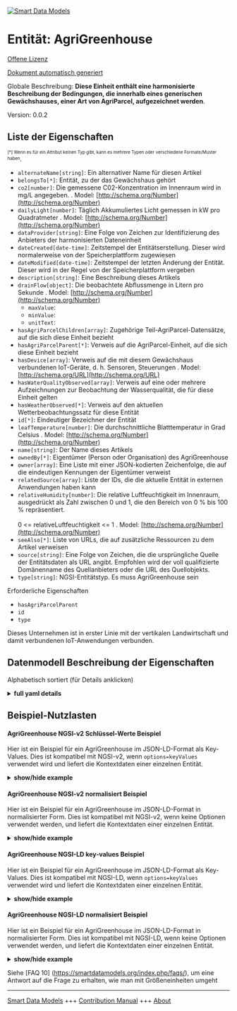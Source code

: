 <!-- 10-Header -->    
[![Smart Data Models](https://smartdatamodels.org/wp-content/uploads/2022/01/SmartDataModels_logo.png "Logo")](https://smartdatamodels.org)    
Entität: AgriGreenhouse    
=======================<!-- /10-Header -->    
<!-- 15-License -->    
[Offene Lizenz](https://github.com/smart-data-models//dataModel.Agrifood/blob/master/AgriGreenhouse/LICENSE.md)    
[Dokument automatisch generiert](https://docs.google.com/presentation/d/e/2PACX-1vTs-Ng5dIAwkg91oTTUdt8ua7woBXhPnwavZ0FxgR8BsAI_Ek3C5q97Nd94HS8KhP-r_quD4H0fgyt3/pub?start=false&loop=false&delayms=3000#slide=id.gb715ace035_0_60)    
<!-- /15-License -->    
<!-- 20-Description -->    
Globale Beschreibung: **Diese Einheit enthält eine harmonisierte Beschreibung der Bedingungen, die innerhalb eines generischen Gewächshauses, einer Art von AgriParcel, aufgezeichnet werden**.    
Version: 0.0.2    
<!-- /20-Description -->    
<!-- 30-PropertiesList -->    
## Liste der Eigenschaften    
<sup><sub>[*] Wenn es für ein Attribut keinen Typ gibt, kann es mehrere Typen oder verschiedene Formate/Muster haben</sub></sup>.    
- `alternateName[string]`: Ein alternativer Name für diesen Artikel  - `belongsTo[*]`: Entität, zu der das Gewächshaus gehört  - `co2[number]`: Die gemessene C02-Konzentration im Innenraum wird in mg/L angegeben.  . Model: [http://schema.org/Number](http://schema.org/Number)- `dailyLight[number]`: Täglich Akkumuliertes Licht gemessen in kW pro Quadratmeter  . Model: [http://schema.org/Number](http://schema.org/Number)- `dataProvider[string]`: Eine Folge von Zeichen zur Identifizierung des Anbieters der harmonisierten Dateneinheit  - `dateCreated[date-time]`: Zeitstempel der Entitätserstellung. Dieser wird normalerweise von der Speicherplattform zugewiesen  - `dateModified[date-time]`: Zeitstempel der letzten Änderung der Entität. Dieser wird in der Regel von der Speicherplattform vergeben  - `description[string]`: Eine Beschreibung dieses Artikels  - `drainFlow[object]`: Die beobachtete Abflussmenge in Litern pro Sekunde  . Model: [http://schema.org/Number](http://schema.org/Number)	- `maxValue`:       
	- `minValue`:       
	- `unitText`:       
- `hasAgriParcelChildren[array]`: Zugehörige Teil-AgriParcel-Datensätze, auf die sich diese Einheit bezieht  - `hasAgriParcelParent[*]`: Verweis auf die AgriParcel-Einheit, auf die sich diese Einheit bezieht  - `hasDevice[array]`: Verweis auf die mit diesem Gewächshaus verbundenen IoT-Geräte, d. h. Sensoren, Steuerungen  . Model: [http://schema.org/URL](http://schema.org/URL)- `hasWaterQualityObserved[array]`: Verweis auf eine oder mehrere Aufzeichnungen zur Beobachtung der Wasserqualität, die für diese Einheit gelten  - `hasWeatherObserved[*]`: Verweis auf den aktuellen Wetterbeobachtungssatz für diese Entität  - `id[*]`: Eindeutiger Bezeichner der Entität  - `leafTemperature[number]`: Die durchschnittliche Blatttemperatur in Grad Celsius  . Model: [http://schema.org/Number](http://schema.org/Number)- `name[string]`: Der Name dieses Artikels  - `ownedBy[*]`: Eigentümer (Person oder Organisation) des AgriGreenhouse  - `owner[array]`: Eine Liste mit einer JSON-kodierten Zeichenfolge, die auf die eindeutigen Kennungen der Eigentümer verweist  - `relatedSource[array]`: Liste der IDs, die die aktuelle Entität in externen Anwendungen haben kann  - `relativeHumidity[number]`: Die relative Luftfeuchtigkeit im Innenraum, ausgedrückt als Zahl zwischen 0 und 1, die den Bereich von 0 % bis 100 % repräsentiert.<br/><br/>0 <= relativeLuftfeuchtigkeit <= 1  . Model: [http://schema.org/Number](http://schema.org/Number)- `seeAlso[*]`: Liste von URLs, die auf zusätzliche Ressourcen zu dem Artikel verweisen  - `source[string]`: Eine Folge von Zeichen, die die ursprüngliche Quelle der Entitätsdaten als URL angibt. Empfohlen wird der voll qualifizierte Domänenname des Quellanbieters oder die URL des Quellobjekts.  - `type[string]`: NGSI-Entitätstyp. Es muss AgriGreenhouse sein  <!-- /30-PropertiesList -->    
<!-- 35-RequiredProperties -->    
Erforderliche Eigenschaften    
- `hasAgriParcelParent`  - `id`  - `type`  <!-- /35-RequiredProperties -->    
<!-- 40-RequiredProperties -->    
Dieses Unternehmen ist in erster Linie mit der vertikalen Landwirtschaft und damit verbundenen IoT-Anwendungen verbunden.    
<!-- /40-RequiredProperties -->    
<!-- 50-DataModelHeader -->    
## Datenmodell Beschreibung der Eigenschaften    
Alphabetisch sortiert (für Details anklicken)    
<!-- /50-DataModelHeader -->    
<!-- 60-ModelYaml -->    
<details><summary><strong>full yaml details</strong></summary>      
```yaml    
AgriGreenhouse:      
  description: 'This entity contains a harmonised description of the conditions recorded within a generic greenhouse, a type of AgriParcel.'      
  properties:      
    alternateName:      
      description: An alternative name for this item      
      type: string      
      x-ngsi:      
        type: Property      
    belongsTo:      
      anyOf:      
        - description: Identifier format of any NGSI entity      
          maxLength: 256      
          minLength: 1      
          pattern: ^[\w\-\.\{\}\$\+\*\[\]`|~^@!,:\\]+$      
          type: string      
          x-ngsi:      
            type: Property      
        - description: Identifier format of any NGSI entity      
          format: uri      
          type: string      
          x-ngsi:      
            type: Property      
      description: Entity the Greenhouse belongs to      
      x-ngsi:      
        type: Relationship      
    co2:      
      description: The measured interior C02 concentration nominally in mg/L      
      type: number      
      x-ngsi:      
        model: http://schema.org/Number      
        type: Property      
        units: mg/L      
    dailyLight:      
      description: Daily Accumulated light measured in kW per square metre      
      type: number      
      x-ngsi:      
        model: http://schema.org/Number      
        type: Property      
        units: kw/m2      
    dataProvider:      
      description: A sequence of characters identifying the provider of the harmonised data entity      
      type: string      
      x-ngsi:      
        type: Property      
    dateCreated:      
      description: Entity creation timestamp. This will usually be allocated by the storage platform      
      format: date-time      
      type: string      
      x-ngsi:      
        type: Property      
    dateModified:      
      description: Timestamp of the last modification of the entity. This will usually be allocated by the storage platform      
      format: date-time      
      type: string      
      x-ngsi:      
        type: Property      
    description:      
      description: A description of this item      
      type: string      
      x-ngsi:      
        type: Property      
    drainFlow:      
      description: The observed drain flow rate in litres per second      
      properties:      
        maxValue:      
          minimum: 0      
          type: number      
        minValue:      
          minimum: 0      
          type: number      
        unitText:      
          type: string      
        value:      
          minimum: 0      
          type: number      
      type: object      
      x-ngsi:      
        model: http://schema.org/Number      
        type: Property      
        units: L/s      
    hasAgriParcelChildren:      
      description: Related sub AgriParcel records to which this entity relates      
      items:      
        anyOf:      
          - description: Identifier format of any NGSI entity      
            maxLength: 256      
            minLength: 1      
            pattern: ^[\w\-\.\{\}\$\+\*\[\]`|~^@!,:\\]+$      
            type: string      
            x-ngsi:      
              type: Property      
          - description: Identifier format of any NGSI entity      
            format: uri      
            type: string      
            x-ngsi:      
              type: Property      
        description: Unique identifier of the entity      
        x-ngsi:      
          type: Property      
      type: array      
      x-ngsi:      
        type: Relationship      
    hasAgriParcelParent:      
      anyOf:      
        - description: Identifier format of any NGSI entity      
          maxLength: 256      
          minLength: 1      
          pattern: ^[\w\-\.\{\}\$\+\*\[\]`|~^@!,:\\]+$      
          type: string      
          x-ngsi:      
            type: Property      
        - description: Identifier format of any NGSI entity      
          format: uri      
          type: string      
          x-ngsi:      
            type: Property      
      description: Reference to the AgriParcel entity to which this entity relates      
      x-ngsi:      
        type: Relationship      
    hasDevice:      
      description: 'Reference to the IoT devices associated with this greenhouse i.e. sensors, controls'      
      items:      
        anyOf:      
          - description: Identifier format of any NGSI entity      
            maxLength: 256      
            minLength: 1      
            pattern: ^[\w\-\.\{\}\$\+\*\[\]`|~^@!,:\\]+$      
            type: string      
            x-ngsi:      
              type: Property      
          - description: Identifier format of any NGSI entity      
            format: uri      
            type: string      
            x-ngsi:      
              type: Property      
        description: Unique identifier of the entity      
        x-ngsi:      
          type: Property      
      type: array      
      x-ngsi:      
        model: http://schema.org/URL      
        type: Relationship      
    hasWaterQualityObserved:      
      description: Reference to one or more water quality observation records current for this entity      
      items:      
        anyOf:      
          - description: Identifier format of any NGSI entity      
            maxLength: 256      
            minLength: 1      
            pattern: ^[\w\-\.\{\}\$\+\*\[\]`|~^@!,:\\]+$      
            type: string      
            x-ngsi:      
              type: Property      
          - description: Identifier format of any NGSI entity      
            format: uri      
            type: string      
            x-ngsi:      
              type: Property      
        description: Unique identifier of the entity      
        x-ngsi:      
          type: Property      
      type: array      
      x-ngsi:      
        type: Relationship      
    hasWeatherObserved:      
      anyOf:      
        - description: Identifier format of any NGSI entity      
          maxLength: 256      
          minLength: 1      
          pattern: ^[\w\-\.\{\}\$\+\*\[\]`|~^@!,:\\]+$      
          type: string      
          x-ngsi:      
            type: Property      
        - description: Identifier format of any NGSI entity      
          format: uri      
          type: string      
          x-ngsi:      
            type: Property      
      description: Reference to the weather observation record current for this entity      
      x-ngsi:      
        type: Relationship      
    id:      
      anyOf:      
        - description: Identifier format of any NGSI entity      
          maxLength: 256      
          minLength: 1      
          pattern: ^[\w\-\.\{\}\$\+\*\[\]`|~^@!,:\\]+$      
          type: string      
          x-ngsi:      
            type: Property      
        - description: Identifier format of any NGSI entity      
          format: uri      
          type: string      
          x-ngsi:      
            type: Property      
      description: Unique identifier of the entity      
      x-ngsi:      
        type: Property      
    leafTemperature:      
      description: The average leaf temperature nominally in degrees centigrade      
      type: number      
      x-ngsi:      
        model: http://schema.org/Number      
        type: Property      
    name:      
      description: The name of this item      
      type: string      
      x-ngsi:      
        type: Property      
    ownedBy:      
      anyOf:      
        - description: Identifier format of any NGSI entity      
          maxLength: 256      
          minLength: 1      
          pattern: ^[\w\-\.\{\}\$\+\*\[\]`|~^@!,:\\]+$      
          type: string      
          x-ngsi:      
            type: Property      
        - description: Identifier format of any NGSI entity      
          format: uri      
          type: string      
          x-ngsi:      
            type: Property      
      description: Owner (Person or Organization) of the AgriGreenhouse      
      x-ngsi:      
        type: Relationship      
    owner:      
      description: A List containing a JSON encoded sequence of characters referencing the unique Ids of the owner(s)      
      items:      
        anyOf:      
          - description: Identifier format of any NGSI entity      
            maxLength: 256      
            minLength: 1      
            pattern: ^[\w\-\.\{\}\$\+\*\[\]`|~^@!,:\\]+$      
            type: string      
            x-ngsi:      
              type: Property      
          - description: Identifier format of any NGSI entity      
            format: uri      
            type: string      
            x-ngsi:      
              type: Property      
        description: Unique identifier of the entity      
        x-ngsi:      
          type: Property      
      type: array      
      x-ngsi:      
        type: Property      
    relatedSource:      
      description: List of IDs the current entity may have in external applications      
      items:      
        properties:      
          application:      
            anyOf:      
              - description: Identifier format of any NGSI entity      
                maxLength: 256      
                minLength: 1      
                pattern: ^[\w\-\.\{\}\$\+\*\[\]`|~^@!,:\\]+$      
                type: string      
                x-ngsi:      
                  type: Property      
              - description: Identifier format of any NGSI entity      
                format: uri      
                type: string      
                x-ngsi:      
                  type: Property      
            description: Unique identifier of the entity      
            x-ngsi:      
              type: Property      
          applicationEntityId:      
            description: Identifier in the external application      
            type: string      
            x-ngsi:      
              type: Property      
        type: object      
      type: array      
      x-ngsi:      
        type: Property      
    relativeHumidity:      
      description: The inside relative humidity expressed as a number between 0 and 1 representing the range 0% to 100 (%).<br/><br/>0 <= relativeHumidity <= 1      
      maximum: 1.0      
      minimum: 0.0      
      type: number      
      x-ngsi:      
        model: http://schema.org/Number      
        type: Property      
        units: Degrees centigrade      
    seeAlso:      
      description: list of uri pointing to additional resources about the item      
      oneOf:      
        - items:      
            format: uri      
            type: string      
          minItems: 1      
          type: array      
        - format: uri      
          type: string      
      x-ngsi:      
        type: Property      
    source:      
      description: 'A sequence of characters giving the original source of the entity data as a URL. Recommended to be the fully qualified domain name of the source provider, or the URL to the source object'      
      type: string      
      x-ngsi:      
        type: Property      
    type:      
      description: NGSI Entity Type. It has to be AgriGreenhouse      
      enum:      
        - AgriGreenhouse      
      type: string      
      x-ngsi:      
        type: Property      
  required:      
    - id      
    - type      
    - hasAgriParcelParent      
  type: object      
  x-derived-from: ""      
  x-disclaimer: 'Redistribution and use in source and binary forms, with or without modification, are permitted  provided that the license conditions are met. Copyleft (c) 2022 Contributors to Smart Data Models Program'      
  x-license-url: https://github.com/smart-data-models/dataModel.Agrifood/blob/master/AgriGreenhouse/LICENSE.md      
  x-model-schema: https://smart-data-models.github.io/dataModel.Agrifood/AgriGreenhouse/schema.json      
  x-model-tags: ""      
  x-version: 0.0.2      
```    
</details>      
<!-- /60-ModelYaml -->    
<!-- 70-MiddleNotes -->    
<!-- /70-MiddleNotes -->    
<!-- 80-Examples -->    
## Beispiel-Nutzlasten    
#### AgriGreenhouse NGSI-v2 Schlüssel-Werte Beispiel    
Hier ist ein Beispiel für ein AgriGreenhouse im JSON-LD-Format als Key-Values. Dies ist kompatibel mit NGSI-v2, wenn `options=keyValues` verwendet wird und liefert die Kontextdaten einer einzelnen Entität.    
<details><summary><strong>show/hide example</strong></summary>      
```json  
{  
  "id": "urn:ngsi-ld:AgriGreenhouse:df72dc57-1eb9-42a3-88a9-8647ecc954b4",  
  "type": "AgriGreenhouse",  
  "dateCreated": "2017-01-01T01:20:00Z",  
  "dateModified": "2017-05-04T12:30:00Z",  
  "ownedBy": "urn:ngsi-ld:Person:fce9dcbc-4479-11e8-9de1-cb228de7a15c",  
  "relatedSource": [  
    {  
      "application": "urn:ngsi-ld:AgriApp:72d9fb43-53f8-4ec8-a33c-fa931360259a",  
      "applicationEntityId": "app:greenhouse1"  
    }  
  ],  
  "seeAlso": [  
    "https://example.org/concept/agrigreenhouse",  
    "https://datamodel.org/example/agrigreenhouse"  
  ],  
  "belongsTo": "urn:ngsi-ld:AgriFarm:f67adcbc-4479-22bc-9de1-cb228de7a765",  
  "hasAgriParcelParent": "urn:ngsi-ld:AgriParcel:c8b475e5-84a8-4346-ad79-cde1d2a4028b",  
  "hasAgriParcelChildren": [  
    "urn:ngsi-ld:AgriParcel:8c3a525d-b42e-4048-bcdd-a119d8ddb0a5",  
    "urn:ngsi-ld:AgriParcel:178d74c1-e6fe-4042-b955-2c164fc90b83"  
  ],  
  "hasWeatherObserved": "urn:ngsi-ld:WeatherObserved:c720cec5-ac6f-40b7-8e89-becb75702d0d",  
  "hasWaterQualityObserved": [  
    "urn:ngsi-ld:WaterQualityObserved:49f86e0b-bb90-4751-a1c3-d5a891920807",  
    "urn:ngsi-ld:WaterQualityObserved:853bf420-43fc-11e8-942f-6b7615517118"  
  ],  
  "relativeHumidity": 0.4,  
  "leafTemperature": 22,  
  "co2": 28,  
  "dailyLight": 24,  
  "drainFlow": {  
    "value": 33,  
    "maxValue": 50,  
    "minValue": 25,  
    "unitText": "Litre per second"  
  },  
  "hasDevice": [  
    "urn:ngsi-ld:Device:4a40aeba-4474-11e8-86bf-03d82e958ce6",  
    "urn:ngsi-ld:Device:63217d24-4474-11e8-9da2-c3dd3c36891b",  
    "urn:ngsi-ld:Device:68e091dc-4474-11e8-a398-df010c53b416",  
    "urn:ngsi-ld:6f44b54e-4474-11e8-8577-d7ff6a8ef551"  
  ]  
}  
```  
</details>    
#### AgriGreenhouse NGSI-v2 normalisiert Beispiel    
Hier ist ein Beispiel für ein AgriGreenhouse im JSON-LD-Format in normalisierter Form. Dies ist kompatibel mit NGSI-v2, wenn keine Optionen verwendet werden, und liefert die Kontextdaten einer einzelnen Entität.    
<details><summary><strong>show/hide example</strong></summary>      
```json  
{  
  "id": "urn:ngsi-ld:AgriGreenhouse:df72dc57-1eb9-42a3-88a9-8647ecc954b4",  
  "type": "AgriGreenhouse",  
  "dateCreated": {  
    "type": "DateTime",  
    "value": "2017-01-01T01:20:00Z"  
  },  
  "dateModified": {  
    "type": "DateTime",  
    "value": "2017-05-04T12:30:00Z"  
  },  
  "ownedBy": {  
    "type": "Text",  
    "value": "urn:ngsi-ld:Person:fce9dcbc-4479-11e8-9de1-cb228de7a15c"  
  },  
  "relatedSource": {  
    "type": "StructuredValue",  
    "value": [  
      {  
        "application": "urn:ngsi-ld:AgriApp:72d9fb43-53f8-4ec8-a33c-fa931360259a",  
        "applicationEntityId": "app:greenhouse1"  
      }  
    ]  
  },  
  "seeAlso": {  
    "type": "StructuredValue",  
    "value": [  
      "https://example.org/concept/agrigreenhouse",  
      "https://datamodel.org/example/agrigreenhouse"  
    ]  
  },  
  "belongsTo": {  
    "type": "Text",  
    "value": "urn:ngsi-ld:AgriFarm:f67adcbc-4479-22bc-9de1-cb228de7a765"  
  },  
  "hasAgriParcelParent": {  
    "type": "Text",  
    "value": "urn:ngsi-ld:AgriParcel:c8b475e5-84a8-4346-ad79-cde1d2a4028b"  
  },  
  "hasAgriParcelChildren": {  
    "type": "StructuredValue",  
    "value": [  
      "urn:ngsi-ld:AgriParcel:8c3a525d-b42e-4048-bcdd-a119d8ddb0a5",  
      "urn:ngsi-ld:AgriParcel:178d74c1-e6fe-4042-b955-2c164fc90b83"  
    ]  
  },  
  "hasWeatherObserved": {  
    "type": "Text",  
    "value": "urn:ngsi-ld:WeatherObserved:c720cec5-ac6f-40b7-8e89-becb75702d0d"  
  },  
  "hasWaterQualityObserved": {  
    "type": "StructuredValue",  
    "value": [  
      "urn:ngsi-ld:WaterQualityObserved:49f86e0b-bb90-4751-a1c3-d5a891920807",  
      "urn:ngsi-ld:WaterQualityObserved:853bf420-43fc-11e8-942f-6b7615517118"  
    ]  
  },  
  "relativeHumidity": {  
    "type": "Number",  
    "value": 0.4  
  },  
  "leafTemperature": {  
    "type": "Number",  
    "value": 22  
  },  
  "co2": {  
    "type": "Number",  
    "value": 28  
  },  
  "dailyLight": {  
    "type": "Number",  
    "value": 24  
  },  
  "drainFlow": {  
    "type": "StructuredValue",  
    "value": {  
      "value": 33,  
      "maxValue": 50,  
      "minValue": 25,  
      "unitText": "Litre per second"  
    }  
  },  
  "hasDevice": {  
    "type": "StructuredValue",  
    "value": [  
      "urn:ngsi-ld:Device:4a40aeba-4474-11e8-86bf-03d82e958ce6",  
      "urn:ngsi-ld:Device:63217d24-4474-11e8-9da2-c3dd3c36891b",  
      "urn:ngsi-ld:Device:68e091dc-4474-11e8-a398-df010c53b416",  
      "urn:ngsi-ld:6f44b54e-4474-11e8-8577-d7ff6a8ef551"  
    ]  
  }  
}  
```  
</details>    
#### AgriGreenhouse NGSI-LD key-values Beispiel    
Hier ist ein Beispiel für ein AgriGreenhouse im JSON-LD-Format als Key-Values. Dies ist kompatibel mit NGSI-LD, wenn `options=keyValues` verwendet wird und liefert die Kontextdaten einer einzelnen Entität.    
<details><summary><strong>show/hide example</strong></summary>      
```json  
{  
  "id": "urn:ngsi-ld:AgriGreenhouse:df72dc57-1eb9-42a3-88a9-8647ecc954b4",  
  "type": "AgriGreenhouse",  
  "belongsTo": "urn:ngsi-ld:AgriFarm:f67adcbc-4479-22bc-9de1-cb228de7a765",  
  "co2": 28,  
  "createdAt": "2017-01-01T01:20:00Z",  
  "dailyLight": 24,  
  "drainFlow": {  
    "maxValue": 50,  
    "minValue": 25,  
    "unitText": "Litre per second",  
    "value": 33  
  },  
  "hasAgriParcelChildren": [  
    "urn:ngsi-ld:AgriParcel:8c3a525d-b42e-4048-bcdd-a119d8ddb0a5",  
    "urn:ngsi-ld:AgriParcel:178d74c1-e6fe-4042-b955-2c164fc90b83"  
  ],  
  "hasAgriParcelParent": "urn:ngsi-ld:AgriParcel:c8b475e5-84a8-4346-ad79-cde1d2a4028b",  
  "hasDevice": [  
    "urn:ngsi-ld:Device:4a40aeba-4474-11e8-86bf-03d82e958ce6",  
    "urn:ngsi-ld:Device:63217d24-4474-11e8-9da2-c3dd3c36891b",  
    "urn:ngsi-ld:Device:68e091dc-4474-11e8-a398-df010c53b416",  
    "urn:ngsi-ld:6f44b54e-4474-11e8-8577-d7ff6a8ef551"  
  ],  
  "hasWaterQualityObserved": [  
    "urn:ngsi-ld:WaterQualityObserved:49f86e0b-bb90-4751-a1c3-d5a891920807",  
    "urn:ngsi-ld:WaterQualityObserved:853bf420-43fc-11e8-942f-6b7615517118"  
  ],  
  "hasWeatherObserved": "urn:ngsi-ld:WeatherObserved:c720cec5-ac6f-40b7-8e89-becb75702d0d",  
  "leafTemperature": 22,  
  "modifiedAt": "2017-05-04T12:30:00Z",  
  "ownedBy": "urn:ngsi-ld:Person:fce9dcbc-4479-11e8-9de1-cb228de7a15c",  
  "relatedSource": [  
    {  
      "application": "urn:ngsi-ld:AgriApp:72d9fb43-53f8-4ec8-a33c-fa931360259a",  
      "applicationEntityId": "app:greenhouse1"  
    }  
  ],  
  "relativeHumidity": 0.4,  
  "seeAlso": [  
    "https://example.org/concept/agrigreenhouse",  
    "https://datamodel.org/example/agrigreenhouse"  
  ],  
  "@context": [  
    "https://uri.etsi.org/ngsi-ld/v1/ngsi-ld-core-context.jsonld",  
    "https://raw.githubusercontent.com/smart-data-models/dataModel.Agrifood/master/context.jsonld"  
  ]  
}  
```  
</details>    
#### AgriGreenhouse NGSI-LD normalisiert Beispiel    
Hier ist ein Beispiel für ein AgriGreenhouse im JSON-LD-Format in normalisierter Form. Dies ist kompatibel mit NGSI-LD, wenn keine Optionen verwendet werden, und liefert die Kontextdaten einer einzelnen Entität.    
<details><summary><strong>show/hide example</strong></summary>      
```json  
{  
    "id": "urn:ngsi-ld:AgriGreenhouse:df72dc57-1eb9-42a3-88a9-8647ecc954b4",  
    "type": "AgriGreenhouse",  
    "belongsTo": {  
        "type": "Relationship",  
        "object": "urn:ngsi-ld:AgriFarm:f67adcbc-4479-22bc-9de1-cb228de7a765"  
    },  
    "co2": {  
        "type": "Property",  
        "value": 28,  
        "unitCode": "M1",  
        "observedAt": "2016-08-22T19:20Z"  
    },  
    "createdAt": "2017-01-01T01:20:00Z",  
    "dailyLight": {  
        "type": "Property",  
        "value": 24,  
        "unitCode": "N78",  
        "observedAt": "2016-08-22T19:20Z"  
    },  
    "drainFlow": {  
        "type": "Property",  
        "value": {  
            "value": 33,  
            "maxValue": 50,  
            "minValue": 25,  
            "unitText": "Litre per second"  
        },  
        "unitCode": "G51",  
        "observedAt": "2016-08-22T19:20Z"  
    },  
    "hasAgriParcelChildren": {  
        "type": "Relationship",  
        "object": [  
            "urn:ngsi-ld:AgriParcel:8c3a525d-b42e-4048-bcdd-a119d8ddb0a5",  
            "urn:ngsi-ld:AgriParcel:178d74c1-e6fe-4042-b955-2c164fc90b83"  
        ]  
    },  
    "hasAgriParcelParent": {  
        "type": "Relationship",  
        "object": "urn:ngsi-ld:AgriParcel:c8b475e5-84a8-4346-ad79-cde1d2a4028b"  
    },  
    "hasDevice": {  
        "type": "Relationship",  
        "object": [  
            "urn:ngsi-ld:Device:4a40aeba-4474-11e8-86bf-03d82e958ce6",  
            "urn:ngsi-ld:Device:63217d24-4474-11e8-9da2-c3dd3c36891b",  
            "urn:ngsi-ld:Device:68e091dc-4474-11e8-a398-df010c53b416",  
            "urn:ngsi-ld:6f44b54e-4474-11e8-8577-d7ff6a8ef551"  
        ]  
    },  
    "hasWaterQualityObserved": {  
        "type": "Relationship",  
        "object": [  
            "urn:ngsi-ld:WaterQualityObserved:49f86e0b-bb90-4751-a1c3-d5a891920807",  
            "urn:ngsi-ld:WaterQualityObserved:853bf420-43fc-11e8-942f-6b7615517118"  
        ]  
    },  
    "hasWeatherObserved": {  
        "type": "Relationship",  
        "object": "urn:ngsi-ld:WeatherObserved:c720cec5-ac6f-40b7-8e89-becb75702d0d"  
    },  
    "leafTemperature": {  
        "type": "Property",  
        "value": 22,  
        "unitCode": "CEL",  
        "observedAt": "2016-08-22T19:20Z"  
    },  
    "modifiedAt": "2017-05-04T12:30:00Z",  
    "ownedBy": {  
        "type": "Relationship",  
        "object": "urn:ngsi-ld:Person:fce9dcbc-4479-11e8-9de1-cb228de7a15c"  
    },  
    "relatedSource": {  
        "type": "Property",  
        "value": [  
            {  
                "application": "urn:ngsi-ld:AgriApp:72d9fb43-53f8-4ec8-a33c-fa931360259a",  
                "applicationEntityId": "app:greenhouse1"  
            }  
        ]  
    },  
    "relativeHumidity": {  
        "type": "Property",  
        "value": 0.4,  
        "unitCode": "C62",  
        "observedAt": "2016-08-22T19:20Z"  
    },  
    "seeAlso": {  
        "type": "Property",  
        "value": [  
            "https://example.org/concept/agrigreenhouse",  
            "https://datamodel.org/example/agrigreenhouse"  
        ]  
    },  
    "@context": [  
        "https://uri.etsi.org/ngsi-ld/v1/ngsi-ld-core-context.jsonld",  
        "https://raw.githubusercontent.com/smart-data-models/dataModel.Agrifood/master/context.jsonld"  
    ]  
}  
```  
</details><!-- /80-Examples -->    
<!-- 90-FooterNotes -->    
<!-- /90-FooterNotes -->    
<!-- 95-Units -->    
Siehe [FAQ 10] (https://smartdatamodels.org/index.php/faqs/), um eine Antwort auf die Frage zu erhalten, wie man mit Größeneinheiten umgeht    
<!-- /95-Units -->    
<!-- 97-LastFooter -->    
---    
[Smart Data Models](https://smartdatamodels.org) +++ [Contribution Manual](https://bit.ly/contribution_manual) +++ [About](https://bit.ly/Introduction_SDM)<!-- /97-LastFooter -->    
